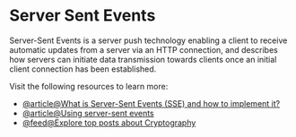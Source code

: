 # Server Sent Events

Server-Sent Events is a server push technology enabling a client to receive automatic updates from a server via an HTTP connection, and describes how servers can initiate data transmission towards clients once an initial client connection has been established.

Visit the following resources to learn more:

- [@article@What is Server-Sent Events (SSE) and how to implement it?](https://medium.com/yemeksepeti-teknoloji/what-is-server-sent-events-sse-and-how-to-implement-it-904938bffd73)
- [@article@Using server-sent events](https://developer.mozilla.org/en-US/docs/Web/API/Server-sent_events/Using_server-sent_events)
- [@feed@Explore top posts about Cryptography](https://app.daily.dev/tags/cryptography?ref=roadmapsh)
